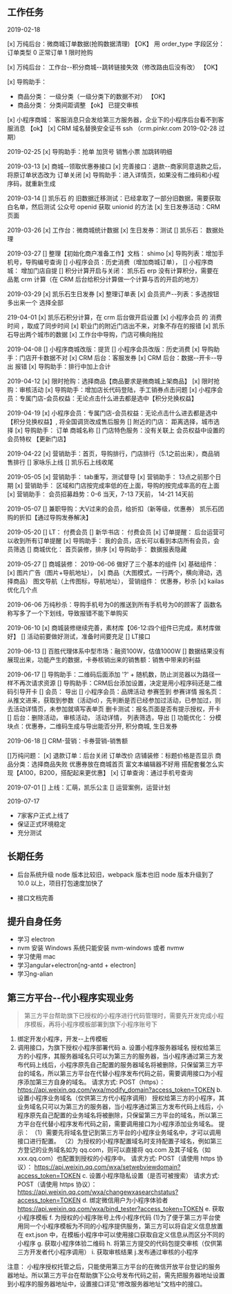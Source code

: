 ## 工作任务

2019-02-18

[x] 万纯后台：微商城订单数据(抢购数据清理) 【OK】
用 order_type 字段区分： 订单类型 0 正常订单 1 限时抢购

[x] 万纯后台： 工作台--积分商城--跳转链接失效（修改路由后没有改） 【OK】

[x] 导购助手：

- 商品分类： 一级分类（一级分类下的数据不对） 【OK】
- 商品分类： 分类间距调整 【ok】 已提交审核

[x] 小程序商城： 客服消息只会发给第三方服务器，企业下的小程序后台看不到客服消息 【ok】
[x] CRM 域名替换安全证书 ssh （crm.pinkr.com 2019-02-28 过期）

2019-02-25
[x] 导购助手：抢单 加货号
销售小票 加跳转明细

2019-03-13
[x] 商城--领取优惠券接口
[x] 完善接口：退款--商家同意退款之后，将原订单状态改为 订单关闭
[x] 导购助手：进入详情页，如果没有二维码和小程序码，就重新生成

2019-03-14
[] 凯乐石 的 旧数据迁移测试：已经拿取了一部分旧数据，需要获取白名单，然后测试 公众号 openid 获取 unionid 的方法
[x] 生日发券活动：CRM 页面

2019-03-26
[x] 工作台：微商城统计数据
[x] 生日发券：测试
[] 凯乐石： 数据处理

2019-03-27
[] 整理【初始化商户准备工作】文档： shimo
[x] 导购列表：增加手机号，导购编号查询
[] 小程序会员：历史消费（增加商城订单），
[] 小程序商城： 增加门店自提
[] 积分计算开启与关闭： 凯乐石 erp 没有计算积分，需要在品氪 crm 计算（在 CRM 后台给积分计算做一个计算与否的开启的地方）

2019-03-29
[x] 凯乐石生日发券
[x] 整理订单表
[x] 会员资产--列表：多选按钮多出来一个 选择全部

219-04-01
[x] 凯乐石积分计算，在 crm 后台做开启设置
[x] 小程序会员 的 消费时间 ，取成了同步时间
[x] 职业门的附近门店出不来，对象不存在的报错
[x] 凯乐石导出两个城市的数据
[x] 工作台中导购，门店可横向拖拉

2019-04-08
[] 小程序商城改版：提货
[] 小程序会员改版：历史消费
[x] 导购助手：门店开卡数据不对
[x] CRM 后台：客服发券
[x] CRM 后台：数据--开卡--导出 报错
[x] 导购助手：排行中加上合计

2019-04-12
[x] 限时抢购：选择商品【商品要求是微商城上架商品】
[x] 限时抢购：审核活动
[x] 导购助手：增加店长代码登陆，手工销券点击问题
[x] 小程序会员：专属门店-会员权益：无论点击什么进去都是选中【积分兑换权益】

2019-04-19
[x] 小程序会员：专属门店-会员权益：无论点击什么进去都是选中【积分兑换权益】, 将全国调货改成售后服务
[] 附近的门店： 距离选择，城市选择
[x] 导购助手： 订单  商城名称
[] 门店特色服务：没有关联上  会员权益中设置的 会员特权 【更新门店】

2019-04-22
[x] 营销助手：首页，导购排行，门店排行（5.1之前出来），商品销售排行
[] 家咏乐上线
[] 凯乐石上线收尾

2019-05-05
[x] 营销助手： tab重写，测试督导
[x] 营销助手： 13点之前那个日期
[x] 营销助手： 区域和门店按完成率低的在上面，导购的按完成率高的在上面
[x] 营销助手： 会员招募趋势：0-6 当天，7-13 7天前， 14-21 14天前

2019-05-07
[] 兼职导购：大V过来的会员，给折扣（新等级，优惠券）
   凯乐石团购的折扣【通过导购发券解决】

2019-05-20
[] LT： 付费会员
[] 新华书店： 付费会员
[x] 订单提醒： 后台运营可以收到所有订单提醒
[x] 导购助手： 我的会员，店长可以看到本店所有会员，会员筛选
[] 商城优化： 首页装修，排序
[x] 导购助手： 数据报表隐藏

2019-05-27
[] 商城装修： 
  2019-06-06 做好了三个基本的组件
    [x] 基础组件：
    [x] 图片广告（图片+导航地址），
    [x] 商品（大图模式，一行两个，横向滑动，选择商品）
        图文导航（上传图标，导航地址），
        营销组件：
        优惠券，秒杀
[x] kailas 优化几个点

2019-06-06
万纯秒杀：导购手机号为0的推送到所有手机号为0的顾客了
        函数名称写多了一个下划线，导致报错不能下单购买

2019-06-10
[x] 商城装修继续完善，素材库【06-12:四个组件已完成，素材库做好】
[] 活动前要做好测试，准备时间要充足
[] LT接口

2019-06-13
[] 百胜代理体系中型市场：融资100W，估值1000W
[] 数据结果没有展现出来，功能产生的数据，卡券核销出来的销售额：销售中带来的利益

2019-06-17
[] 导购助手：二维码后面添加 '?' + 随机数，防止浏览器以为路径一样不再次请求资源
[] 导购助手：CRM后台添加设置，决定是用小程序码还是二维码引导开卡
[] 会员： 导出
[] 小程序会员：品牌活动
        参赛签到
        参赛详情
        报名页：从推文进来，获取到参数（活动id），先判断是否已经参加过活动，已参加过，则去活动详情页，未参加就填写表单页
        删卡测试：报名页面是否有提示授权，开卡
[] 后台：删除活动，
        审核活动，
        活动详情，
        列表筛选，导出
[] 功能优化： 分模块点：优惠券，二维码生成与导出能否分开, 积分商城, 生日发券

2019-06-18
[] CRM-营销：卡券营销-销售额

[]万纯问题：
[x] 退款订单：后台关闭
订单改价
店铺装修：标题价格是否显示
商品分类：选择商品失败
优惠券放在商城首页
富文本编辑器不好用
搭配套餐怎么实现【A100，B200，搭配起来更优惠】
[x] 订单查询：通过手机号查询

2019-07-01
[] 上线：汇萌，凯乐公主
[] 运营案例，运营计划

2019-07-17
- 7家客户正式上线了
- 保证正式环境稳定
- 充分测试 


## 长期任务

- 后台系统升级
  node 版本比较旧，webpack 版本也旧
  node 版本升级到了 10.0 以上，项目打包速度加快了

- 接口文档完善

## 提升自身任务

- 学习 electron
- nvm 安装
  Windows 系统只能安装 nvm-windows 或者 nvmw
- 学习使用 mac
- 学习angular+electron[ng-antd + electron]
- 学习ng-alian

## 第三方平台--代小程序实现业务

> 第三方平台帮助旗下已授权的小程序进行代码管理时，需要先开发完成小程序模板，再将小程序模板部署到旗下小程序账号下

1. 绑定开发小程序，开发--上传模板
2. 调用接口，为旗下授权小程序部署代码
   a. 设置小程序服务器域名
   授权给第三方的小程序，其服务器域名只可以为第三方的服务器，当小程序通过第三方发布代码上线后，小程序原先自己配置的服务器域名将被删除，只保留第三方平台的域名，所以第三方平台在代替小程序发布代码之前，需要调用接口为小程序添加第三方自身的域名。
   请求方式: POST（https）：https://api.weixin.qq.com/wxa/modify_domain?access_token=TOKEN
   b. 设置小程序业务域名（仅供第三方代小程序调用）
   授权给第三方的小程序，其业务域名只可以为第三方的服务器，当小程序通过第三方发布代码上线后，小程序原先自己配置的业务域名将被删除，只保留第三方平台的域名，所以第三方平台在代替小程序发布代码之前，需要调用接口为小程序添加业务域名。
   提示：
   （1）需要先将域名登记到第三方平台的小程序业务域名中，才可以调用接口进行配置。
   （2）为授权的小程序配置域名时支持配置子域名，例如第三方登记的业务域名如为 qq.com，则可以直接将 qq.com 及其子域名（如 xxx.qq.com）也配置到授权的小程序中。
   请求方式: POST（请使用 https 协议）： https://api.weixin.qq.com/wxa/setwebviewdomain?access_token=TOKEN
   c. 设置小程序隐私设置（是否可被搜索）
   请求方式: POST（请使用 https 协议）： https://api.weixin.qq.com/wxa/changewxasearchstatus?access_token=TOKEN
   d. 绑定微信用户为小程序体验者
   https://api.weixin.qq.com/wxa/bind_tester?access_token=TOKEN
   e. 获取小程序模板
   f. 为授权的小程序账号上传小程序代码
   (1)为了便于第三方平台使用同一个小程序模板为不同的小程序提供服务，第三方可以将自定义信息放置在 ext.json 中，在模板小程序中可以使用接口获取自定义信息从而区分不同的小程序
   g. 获取小程序体验二维码
   h. 将第三方提交的代码包提交审核（仅供第三方开发者代小程序调用）
   i. 获取审核结果
   j.发布通过审核的小程序

注意： 小程序授权托管之后，只能使用第三方平台的在微信开放平台登记的服务器地址。所以第三方平台在帮助旗下公众号发布代码之前，需先把服务器地址设置到小程序的服务器地址中，设置接口详见“修改服务器地址”文档中的接口。

